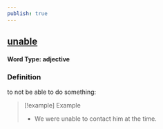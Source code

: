 ```yaml
---
publish: true
---
```

## [unable](https://dictionary.cambridge.org/dictionary/english/unable)

#### Word Type: adjective
### Definition
to not be able to do something:

>[!example] Example
> - We were unable to contact him at the time.
